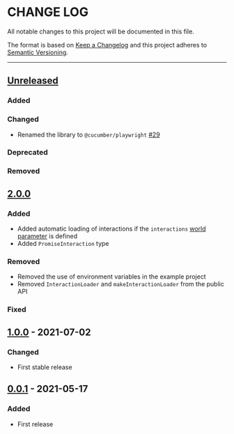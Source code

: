 # CHANGE LOG
All notable changes to this project will be documented in this file.

The format is based on [Keep a Changelog](http://keepachangelog.com/)
and this project adheres to [Semantic Versioning](http://semver.org/).

----
## [Unreleased]

### Added

### Changed

* Renamed the library to `@cucumber/playwright` [#29](https://github.com/cucumber/screenplay.js/pull/)

### Deprecated

### Removed

## [2.0.0]

### Added

* Added automatic loading of interactions if the `interactions` [world parameter](https://github.com/cucumber/cucumber-js/blob/main/docs/support_files/world.md#world-parameters) is defined
* Added `PromiseInteraction` type

### Removed

* Removed the use of environment variables in the example project
* Removed `InteractionLoader` and `makeInteractionLoader` from the public API

### Fixed

## [1.0.0] - 2021-07-02

### Changed

* First stable release

## [0.0.1] - 2021-05-17

### Added

* First release

<!-- Releases -->
[Unreleased]: https://github.com/cucumber/playwright.js/compare/v2.0.0...main
[2.0.0]:      https://github.com/cucumber/playwright.js/compare/v1.0.0...v2.0.0
[1.0.0]:      https://github.com/cucumber/playwright.js/compare/0.0.1...v1.0.0
[0.0.1]:      https://github.com/cucumber/playwright.js/releases/tag/0.0.1

<!-- Contributors in alphabetical order -->
[aslakhellesoy]:    https://github.com/aslakhellesoy
[vincent-psarga]:   https://github.com/vincent-psarga
